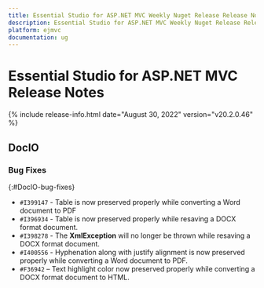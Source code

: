 ```yaml
---
title: Essential Studio for ASP.NET MVC Weekly Nuget Release Release Notes  
description: Essential Studio for ASP.NET MVC Weekly Nuget Release Release Notes  
platform: ejmvc
documentation: ug
---
```


# Essential Studio for ASP.NET MVC  Release Notes  

{% include release-info.html date="August 30, 2022"  version="v20.2.0.46" %} 





## DocIO

### Bug Fixes
{:#DocIO-bug-fixes}

- `#I399147` - Table is now preserved properly while converting a Word document to PDF
- `#I396934` - Table is now preserved properly while resaving a DOCX format document.
- `#I398278` - The **XmlException** will no longer be thrown while resaving a DOCX format document.
- `#I400556` - Hyphenation along with justify alignment is now preserved properly while converting a Word document to PDF.
- `#F36942` – Text highlight color now preserved properly while converting a DOCX format document to HTML.
